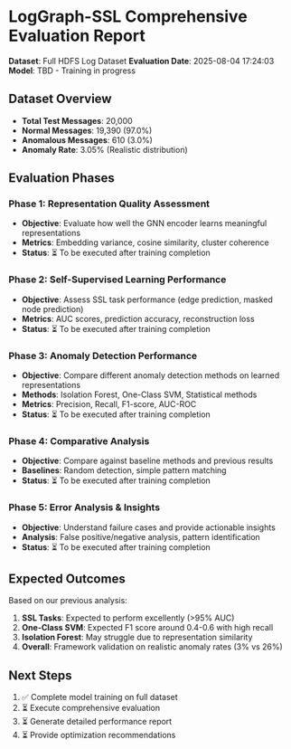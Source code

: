 
# LogGraph-SSL Comprehensive Evaluation Report

**Dataset**: Full HDFS Log Dataset
**Evaluation Date**: 2025-08-04 17:24:03
**Model**: TBD - Training in progress

## Dataset Overview
- **Total Test Messages**: 20,000
- **Normal Messages**: 19,390 (97.0%)
- **Anomalous Messages**: 610 (3.0%)
- **Anomaly Rate**: 3.05% (Realistic distribution)

## Evaluation Phases

### Phase 1: Representation Quality Assessment
- **Objective**: Evaluate how well the GNN encoder learns meaningful representations
- **Metrics**: Embedding variance, cosine similarity, cluster coherence
- **Status**: ⏳ To be executed after training completion

### Phase 2: Self-Supervised Learning Performance  
- **Objective**: Assess SSL task performance (edge prediction, masked node prediction)
- **Metrics**: AUC scores, prediction accuracy, reconstruction loss
- **Status**: ⏳ To be executed after training completion

### Phase 3: Anomaly Detection Performance
- **Objective**: Compare different anomaly detection methods on learned representations
- **Methods**: Isolation Forest, One-Class SVM, Statistical methods
- **Metrics**: Precision, Recall, F1-score, AUC-ROC
- **Status**: ⏳ To be executed after training completion

### Phase 4: Comparative Analysis
- **Objective**: Compare against baseline methods and previous results
- **Baselines**: Random detection, simple pattern matching
- **Status**: ⏳ To be executed after training completion

### Phase 5: Error Analysis & Insights
- **Objective**: Understand failure cases and provide actionable insights
- **Analysis**: False positive/negative analysis, pattern identification
- **Status**: ⏳ To be executed after training completion

## Expected Outcomes
Based on our previous analysis:
1. **SSL Tasks**: Expected to perform excellently (>95% AUC)
2. **One-Class SVM**: Expected F1 score around 0.4-0.6 with high recall
3. **Isolation Forest**: May struggle due to representation similarity
4. **Overall**: Framework validation on realistic anomaly rates (3% vs 26%)

## Next Steps
1. ✅ Complete model training on full dataset
2. ⏳ Execute comprehensive evaluation
3. ⏳ Generate detailed performance report
4. ⏳ Provide optimization recommendations
